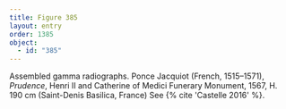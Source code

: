 ```yaml
---
title: Figure 385
layout: entry
order: 1385
object:
  - id: "385"
---
```


Assembled gamma radiographs. Ponce Jacquiot (French, 1515–1571), *Prudence*, Henri II and Catherine of Medici Funerary Monument, 1567, H. 190 cm (Saint-Denis Basilica, France) See {% cite 'Castelle 2016' %}.
